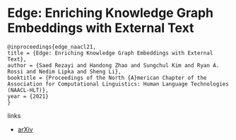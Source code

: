# Edge: Enriching Knowledge Graph Embeddings with External Text

```
@inproceedings{edge_naacl21,
title = {Edge: Enriching Knowledge Graph Embeddings with External Text},
author = {Saed Rezayi and Handong Zhao and Sungchul Kim and Ryan A. Rossi and Nedim Lipka and Sheng Li},
booktitle = {Proceedings of the North {A}merican Chapter of the Association for Computational Linguistics: Human Language Technologies (NAACL-HLT)},
year = {2021}
}
```

links
- [arXiv](https://arxiv.org/abs/2104.04909)
